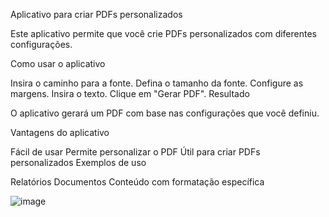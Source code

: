 Aplicativo para criar PDFs personalizados

Este aplicativo permite que você crie PDFs personalizados com diferentes configurações.

Como usar o aplicativo

Insira o caminho para a fonte.
Defina o tamanho da fonte.
Configure as margens.
Insira o texto.
Clique em "Gerar PDF".
Resultado

O aplicativo gerará um PDF com base nas configurações que você definiu.

Vantagens do aplicativo

Fácil de usar
Permite personalizar o PDF
Útil para criar PDFs personalizados
Exemplos de uso

Relatórios
Documentos
Conteúdo com formatação específica

![image](https://github.com/Luann8/Gerador-de-pdf-python-app/assets/133384636/013d1447-fea7-4908-9bf8-9c18f3aea0ec)
